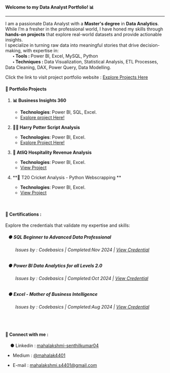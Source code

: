 

<b> Welcome to my Data Analyst Portfolio! 📊</b>
<hr> <!-- Horizontal line -->
<p> I am a passionate Data Analyst with a <b>Master's degree</b> in <b>Data Analytics</b>. While I’m a fresher in the professional world, I have honed my skills through <b>hands-on projects</b> that explore real-world datasets and provide actionable insights.  
<br>
I specialize in turning raw data into meaningful stories that drive decision-making, with expertise in:
<br> 
&nbsp;&nbsp;&nbsp;&nbsp;&nbsp;&nbsp;🞄 <b>Tools : </b> Power BI, Excel, MySQL, Python
<br>
&nbsp;&nbsp;&nbsp;&nbsp;&nbsp;&nbsp;🞄 <b>Techniques : </b> Data Visualization, Statistical Analysis, ETL Processes, Data Cleaning, DAX, Power Query, Data Modelling.
<br>
<p>Click the link to visit project portfolio website : <a href="https://mavenanalytics.io/profile/d8d1a300-0091-7006-89d0-615489b0beaa" target="_blank" title="Visit Example Website">Explore Projects Here</a></p>


<h4> 🌟 Portfolio Projects</h4>
 

1. **📊 Business Insights 360**  
   - **Technologies**: Power BI, SQL, Excel.  
   - [Explore project Here!](https://mavenanalytics.io/project/23778)

2. **🧙‍♂️ Harry Potter Script Analysis**   
   - **Technologies**: Power BI, Excel.  
   - [Explore Project Here!](https://mavenanalytics.io/project/23963)

3. **🏨 AtliQ Hospitality Revenue Analysis**  
   - **Technologies**: Power BI, Excel.  
   - [View Project](https://github.com/yourusername/atliq-hospitality)

4. **🏏 T20 Cricket Analysis - Python Webscrapping **  
   - **Technologies**: Power BI, Excel.  
   - [View Project](https://github.com/yourusername/atliq-hospitality)


<br>
<h4>📜 Certifications :</h4>
<p>Explore the credentials that validate my expertise and skills:</p>
     <h5>&nbsp;&nbsp;&nbsp;● SQL Beginner to Advanced Data Professional</h5>
     <h6><i>  &nbsp;&nbsp;&nbsp; &nbsp;&nbsp;&nbsp; Issues by : Codebasics | Completed:Nov 2024 | <a href="https://codebasics.io/certificate/CB-50-414127">View Credential</a></font></i></h6>
     <h5> &nbsp;&nbsp;&nbsp;● Power BI Data Analytics for all Levels 2.0</h5> 
     <h6><i>  &nbsp;&nbsp;&nbsp; &nbsp;&nbsp;&nbsp; Issues by : Codebasics | Completed:Oct 2024 | <a href="https://codebasics.io/certificate/CB-49-414127">View Credential</a></i></h6>
     <h5> &nbsp;&nbsp;&nbsp;● Excel - Mother of Business Intelligence </h5>
     <h6><i>  &nbsp;&nbsp;&nbsp; &nbsp;&nbsp;&nbsp; Issues by : Codebasics | Completed:Aug 2024 | <a href="https://codebasics.io/certificate/CB-51-414127">View Credential</a></i></h6>
<br>

<h4>🤝 Connect with me :</h4>
    &nbsp;&nbsp;&nbsp;  ● Linkedin : <a href="https://www.linkedin.com/in/mahalakshmi- 
                       senthilkumar04/">mahalakshmi-senthilkumar04</a>

- Medium : [@mahalak4401](@mahalak4401)

- E-mail : mahalakshmi.s4401@gmail.com



